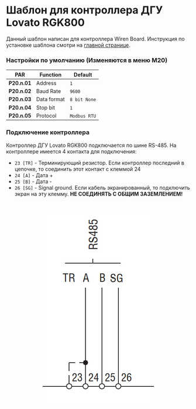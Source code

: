 # Шаблон для контроллера ДГУ Lovato RGK800
Данный шаблон написан для контроллера Wiren Board. Инструкция по установке шаблона смотри на [главной странице](https://github.com/SmithLEDs#установка-шаблонов-в-контроллер).

### Настройки по умолчанию (Изменяются в меню М20)

| PAR | Function | Default |
|----------|----------|----------|
| **P20.n.01** | Address | `1` |
| **P20.n.02** | Baud Rate | `9600` |
| **P20.n.03** | Data format | `8 bit None` |
| **P20.n.04** | Stop bit  | `1` |
| **P20.n.05** | Protocol | `Modbus RTU` |


### Подключение контроллера
Контроллер ДГУ Lovato RGK800 подключается по шине RS-485. На контроллере имеется 4 контакта для подключения:
- `23 [TR]` - Терминирующий резистор. Если контроллер последний в цепочке, то соединить этот контакт с клеммой 24
- `24 [A]` - Дата +
- `25 [B]` - Дата -
- `26 [SG]` - Signal ground. Если кабель экранированный, то подключить экран на эту клемму. **НЕ СОЕДИНЯТЬ С ОБЩИМ ЗАЗЕМЛЕНИЕМ!**

<h1 align="center">
  <img src="/contact.png">
  <br>
</h1>


